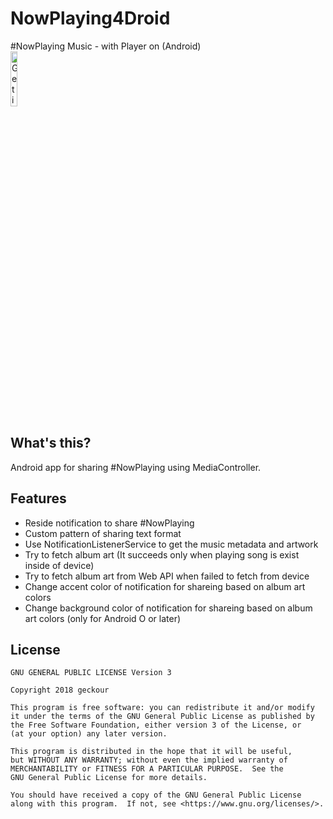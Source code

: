 # NowPlaying4Droid
#NowPlaying Music - with Player on (Android)  
<a href='https://play.google.com/store/apps/details?id=com.geckour.nowplaying4gpm&pcampaignid=MKT-Other-global-all-co-prtnr-py-PartBadge-Mar2515-1' target='_blank'><img alt='Get it on Google Play' src='https://play.google.com/intl/en_us/badges/images/generic/en_badge_web_generic.png' width='15%'/></a>

## What's this?
Android app for sharing #NowPlaying using MediaController.  

## Features
- Reside notification to share #NowPlaying
- Custom pattern of sharing text format
- Use NotificationListenerService to get the music metadata and artwork
- Try to fetch album art (It succeeds only when playing song is exist inside of device)
- Try to fetch album art from Web API when failed to fetch from device
- Change accent color of notification for shareing based on album art colors
- Change background color of notification for shareing based on album art colors (only for Android O or later)

## License
    GNU GENERAL PUBLIC LICENSE Version 3

    Copyright 2018 geckour

    This program is free software: you can redistribute it and/or modify
    it under the terms of the GNU General Public License as published by
    the Free Software Foundation, either version 3 of the License, or
    (at your option) any later version.

    This program is distributed in the hope that it will be useful,
    but WITHOUT ANY WARRANTY; without even the implied warranty of
    MERCHANTABILITY or FITNESS FOR A PARTICULAR PURPOSE.  See the
    GNU General Public License for more details.

    You should have received a copy of the GNU General Public License
    along with this program.  If not, see <https://www.gnu.org/licenses/>.
